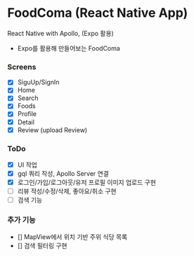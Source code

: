 # FoodComa (React Native App)

React Native with Apollo, (Expo 활용)

- Expo를 활용해 만들어보는 FoodComa

### Screens

- [x] SiguUp/SignIn
- [x] Home
- [x] Search
- [x] Foods
- [x] Profile
- [x] Detail
- [x] Review (upload Review)

### ToDo

- [x] UI 작업
- [x] gql 쿼리 작성, Apollo Server 연결
- [x] 로그인/가입/로그아웃/유저 프로필 이미지 업로드 구현
- [ ] 리뷰 작성/수정/삭제, 좋아요/취소 구현
- [ ] 검색 기능

### 추가 기능

- [] MapView에서 위치 기반 주위 식당 목록
- [] 검색 필터링 구현
